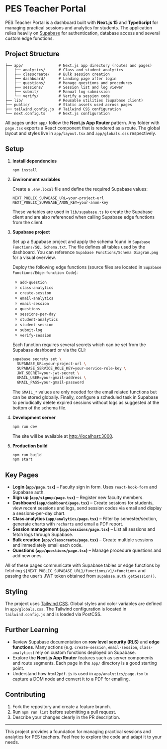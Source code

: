 # PES Teacher Portal

PES Teacher Portal is a dashboard built with **Next.js 15** and **TypeScript** for managing practical sessions and analytics for students. The application relies heavily on [Supabase](https://supabase.com) for authentication, database access and several custom edge functions.

## Project Structure

```
├── app/                # Next.js app directory (routes and pages)
│   ├── analytics/      # Class and student analytics
│   ├── classcreate/    # Bulk session creation
│   ├── dashboard/      # Landing page after login
│   ├── questions/      # Manage questions and procedures
│   ├── sessions/       # Session list and log viewer
│   ├── submit/         # Manual log submission
│   └── verify/         # Verify a session code
├── lib/                # Reusable utilities (Supabase client)
├── public/             # Static assets used across pages
├── tailwind.config.js  # Tailwind CSS configuration
└── next.config.ts      # Next.js configuration
```

All pages under `app/` follow the **Next.js App Router** pattern. Any folder with `page.tsx` exports a React component that is rendered as a route. The global layout and styles live in `app/layout.tsx` and `app/globals.css` respectively.

## Setup

1. **Install dependencies**

   ```bash
   npm install
   ```

2. **Environment variables**

   Create a `.env.local` file and define the required Supabase values:

   ```env
   NEXT_PUBLIC_SUPABASE_URL=your-project-url
   NEXT_PUBLIC_SUPABASE_ANON_KEY=your-anon-key
   ```

   These variables are used in `lib/supabase.ts` to create the Supabase client and are also referenced when calling Supabase edge functions from the client.

3. **Supabase project**

   Set up a Supabase project and apply the schema found in `Supabase Functions/SQL Schema.txt`.  The file defines all tables used by the dashboard.  You can reference `Supabase Functions/Schema Diagram.png` for a visual overview.

   Deploy the following edge functions (source files are located in `Supabase Functions/Edge-function Code`):

   - `add-question`
   - `class-analytics`
   - `create-session`
   - `email-analytics`
   - `email-session`
   - `questions`
   - `sessions-per-day`
   - `student-analytics`
   - `student-session`
   - `submit-log`
   - `verify-session`

   Each function requires several secrets which can be set from the Supabase dashboard or via the CLI:

   ```bash
   supabase secrets set \
     SUPABASE_URL=your-project-url \
     SUPABASE_SERVICE_ROLE_KEY=your-service-role-key \
     JWT_SECRET=your-jwt-secret \
     GMAIL_USER=your-gmail-address \
     GMAIL_PASS=your-gmail-password
   ```

   The `GMAIL_*` values are only needed for the email related functions but can be stored globally.  Finally, configure a scheduled task in Supabase to periodically delete expired sessions without logs as suggested at the bottom of the schema file.

4. **Development server**

   ```bash
   npm run dev
   ```

   The site will be available at [http://localhost:3000](http://localhost:3000).

5. **Production build**

   ```bash
   npm run build
   npm start
   ```

## Key Pages

- **Login (`app/page.tsx`)** – Faculty sign in form. Uses `react-hook-form` and Supabase auth.
- **Sign up (`app/signup/page.tsx`)** – Register new faculty members.
- **Dashboard (`app/dashboard/page.tsx`)** – Create sessions for students, view recent sessions and logs, send session codes via email and display a sessions-per-day chart.
- **Class analytics (`app/analytics/page.tsx`)** – Filter by semester/section, generate charts with `recharts` and email a PDF report.
- **Session management (`app/sessions/page.tsx`)** – List all sessions and fetch logs through Supabase.
- **Bulk creation (`app/classcreate/page.tsx`)** – Create multiple sessions and immediately email each code.
- **Questions (`app/questions/page.tsx`)** – Manage procedure questions and add new ones.

All of these pages communicate with Supabase tables or edge functions by fetching `${NEXT_PUBLIC_SUPABASE_URL}/functions/v1/<function>` and passing the user’s JWT token obtained from `supabase.auth.getSession()`.

## Styling

The project uses [Tailwind CSS](https://tailwindcss.com). Global styles and color variables are defined in `app/globals.css`. The Tailwind configuration is located in `tailwind.config.js` and is loaded via PostCSS.

## Further Learning

- Review Supabase documentation on **row level security (RLS)** and **edge functions**. Many actions (e.g. `create-session`, `email-session`, `class-analytics`) rely on custom functions deployed on Supabase.
- Explore the **Next.js App Router** features such as server components and route segments. Each page in the `app/` directory is a good starting point.
- Understand how `html2pdf.js` is used in `app/analytics/page.tsx` to capture a DOM node and convert it to a PDF for emailing.

## Contributing

1. Fork the repository and create a feature branch.
2. Run `npm run lint` before submitting a pull request.
3. Describe your changes clearly in the PR description.

---

This project provides a foundation for managing practical sessions and analytics for PES teachers. Feel free to explore the code and adapt it to your needs.
